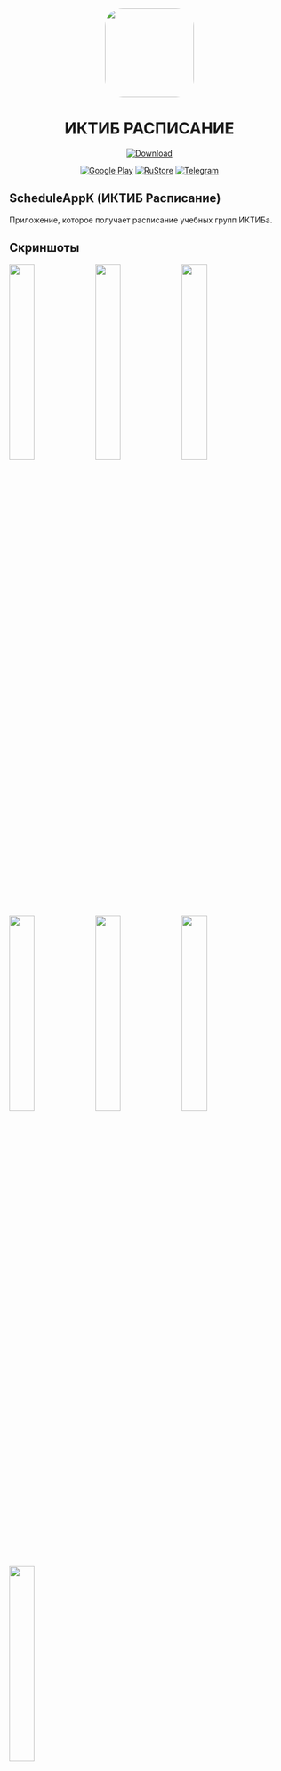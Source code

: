 
<div align="center">

<img width="160" height="160" src="docs/logo.png" align="center" style="border-radius: 20%;" />

# ИКТИБ РАСПИСАНИЕ
</div>


<div align="center">

[![Download](https://custom-icon-badges.herokuapp.com/badge/Сайт--визитка-blue?style=for-the-badge&logo=download&logoColor=white)](https://app.ictis.ru/)

</div>

<div align="center">

[![Google Play](https://img.shields.io/badge/Скачать-в_Google_Play-3DDC84?style=for-the-badge&logo=google-play&logoColor=white)](https://play.google.com/store/apps/details?id=com.ita.schedule&pli=1)
[![RuStore](https://img.shields.io/badge/Скачать-в_RuStore-blue?style=for-the-badge&logoColor=white)](https://www.rustore.ru/catalog/app/com.ita.schedule)
[![Telegram](https://img.shields.io/badge/Подписаться-в_Telegram-26A5E4?style=for-the-badge&logo=telegram&logoColor=white)](https://t.me/ictis_timetable)

</div>

## ScheduleAppK (ИКТИБ Расписание)
Приложение, которое получает расписание учебных групп ИКТИБа.


## Скриншоты
<div>
<img src="docs/enter.png" width="30%" />
<img src="docs/home.png" width="30%" />
<img src="docs/home_few.png" width="30%" />
<img src="docs/home_current.png" width="30%" />
<img src="docs/drawer.png" width="30%" />
<img src="docs/settings.png" width="30%" />
<img src="docs/groups_add.png" width="30%" />
</div>

## Библиотеки, зависимости и архитектурные подходы
- Retrofit
- Room
- RxKotlin
- Hilt
- MVVM
- View based

В приложении используется стандартный набор библиотек для работы с сетью и базой данных, используется MVVM подход, а слой презентации написан на View с использованием View Binding.
## Функционал
- ###### Просмотр расписания
	- Можно просматривать расписания учебных групп, преподавателей, аудиторий, впк и всего того, что доступно на [сайте расписания](https://ictis.sfedu.ru/schedule/)
- ###### Статус занятия и длительность
	- Отображает формат занятия: очное или дистанционный формат, а также прогресс завершенности текущего занятия.
- ###### Несколько режимов отображения
	- Можно просматривать расписание одной группы, нескольких групп или отобразить группу вместе с впк.
- ###### Поддержка светлой и темной темы, а также DynamicColors

Вход в приложение:

![Enter](docs/records/enter.gif)

Пример поиска группы: если нажать на наименование текущей группы в toolbar, то развернется меню поиска. Поиск также можно осуществить в настройках приложения.

![Search](docs/records/search.gif)

## Модульная архитектура
В проекте используется подход с разделением частей приложения на модули с помощью gradle. Архитектура взята с проекта google [Now in Android](https://github.com/android/nowinandroid).
Глобально, проект делится на core (всю логику приложения) и features (fragments и прочий код представления).

   ```markdown
   core
   ├── data
   ├── database
   ├── domain
   ├── models
   ├── network
   ├── sharpref
   ├── utils
   ├── values
   ├── views
   features
   ├── enter
   ├── schedule
   ├── settings
```
- models - сущности, которые используются во всех слоях.
- sharpref, database, network - слой данных для получения данных из сети (retrofit), из базы данных (room), из shared preferences (для экрана настроек).
- data, domain - слой данных для выполнения операций над данными и предоставления функций в слой представления.
- features - fragments, viewmodels и все остальное, связанное с представлением.
- values - стили, строки, темы и прочее в xml формате.
- views - различные view, которые могут переиспользоваться в модулях.
- utils - kotlin расширения, basefragment и прочее классы для слоя представления.
```markdown
                    features   
   ↙	      ↙         ↓        ↘ 
utils	   views       data     domain
             ↓          ↓  ↓  ↓  ↓  ↓  ↓  ↓  ↓  ↓  
           values	sharpref   database   network
                        ↓  ↓  ↓  ↓  ↓  ↓  ↓  ↓  ↓ 
                                  models
```
</div>
